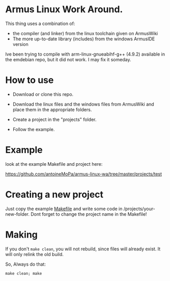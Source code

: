 # Armus Linux Work Around.

This thing uses a combination of: 
 * the compiler (and linker) from the linux toolchain given on ArmusWiki
 * The more up-to-date library (includes) from the windows ArmusIDE version

Ive been trying to compile with arm-linux-gnueabihf-g++ (4.9.2) available in the emdebian repo, but it did not work.
I may fix it someday.

# How to use

* Download or clone this repo.

* Download the linux files and the windows files from ArmusWiki and place them in the appropriate folders.

* Create a project in the "projects" folder.

* Follow the example.

# Example

look at the example Makefile and project here:

https://github.com/antoineMoPa/armus-linux-wa/tree/master/projects/test

# Creating a new project

Just copy the example [Makefile](https://github.com/antoineMoPa/armus-linux-wa/blob/master/projects/test/Makefile) and write some code in /projects/your-new-folder. Dont forget to change the project name in the Makefile!

# Making

If you don't `make clean`, you will not rebuild, since files will already exist. It will only relink the old build.

So, Always do that:

    make clean; make
